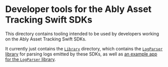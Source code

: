 # Developer tools for the Ably Asset Tracking Swift SDKs

This directory contains tooling intended to be used by developers working on the Ably Asset Tracking Swift SDKs.

It currently just contains the [`Library`](Library) directory, which contains the [`LogParser` library](Library/LogParser) for parsing logs emitted by these SDKs, as well as [an example app for the `LogParser` library](Library/LogParserExample).
